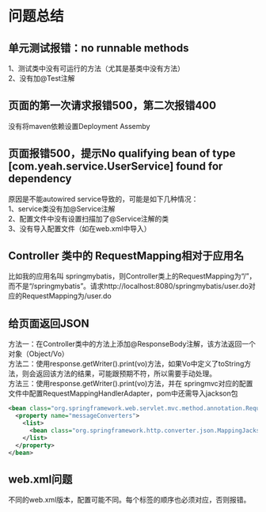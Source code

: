 # 问题总结
## 单元测试报错：no runnable methods  
1、测试类中没有可运行的方法（尤其是基类中没有方法）  
2、没有加@Test注解  
## 页面的第一次请求报错500，第二次报错400  
没有将maven依赖设置Deployment Assemby  
## 页面报错500，提示No qualifying bean of type [com.yeah.service.UserService] found for dependency  
原因是不能autowired service导致的，可能是如下几种情况：  
1、service类没有加@Service注解  
2、配置文件中没有设置扫描加了@Service注解的类  
3、没有导入配置文件（如在web.xml中导入）  
## Controller 类中的 RequestMapping相对于应用名
比如我的应用名叫 springmybatis，则Controller类上的RequestMapping为“/”，而不是“/springmybatis”。请求http://localhost:8080/springmybatis/user.do对应的RequestMapping为/user.do  
## 给页面返回JSON
方法一：在Controller类中的方法上添加@ResponseBody注解，该方法返回一个对象（Object/Vo）  
方法二：使用response.getWriter().print(vo)方法，如果Vo中定义了toString方法，则会返回该方法的结果，可能跟预期不符，所以需要手动处理。  
方法三：使用response.getWriter().print(vo)方法，并在 springmvc对应的配置文件中配置RequestMappingHandlerAdapter，pom中还需导入jackson包  
``` xml
<bean class="org.springframework.web.servlet.mvc.method.annotation.RequestMappingHandlerAdapter" p:ignoreDefaultModelOnRedirect="true" >
  <property name="messageConverters">
    <list>
      <bean class="org.springframework.http.converter.json.MappingJacksonHttpMessageConverter"/>
    </list>
  </property>
</bean>
```
## web.xml问题
不同的web.xml版本，配置可能不同。每个标签的顺序也必须对应，否则报错。